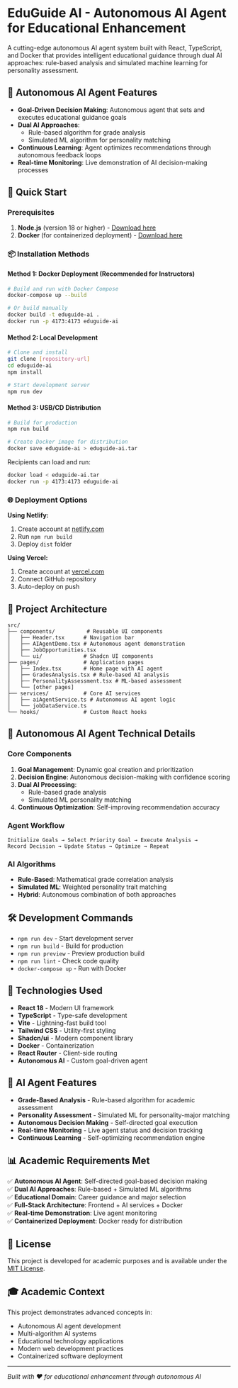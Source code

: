 
# EduGuide AI - Autonomous AI Agent for Educational Enhancement

A cutting-edge autonomous AI agent system built with React, TypeScript, and Docker that provides intelligent educational guidance through dual AI approaches: rule-based analysis and simulated machine learning for personality assessment.

## 🤖 Autonomous AI Agent Features

- **Goal-Driven Decision Making**: Autonomous agent that sets and executes educational guidance goals
- **Dual AI Approaches**: 
  - Rule-based algorithm for grade analysis
  - Simulated ML algorithm for personality matching
- **Continuous Learning**: Agent optimizes recommendations through autonomous feedback loops
- **Real-time Monitoring**: Live demonstration of AI decision-making processes

## 🚀 Quick Start

### Prerequisites
1. **Node.js** (version 18 or higher) - [Download here](https://nodejs.org/)
2. **Docker** (for containerized deployment) - [Download here](https://docker.com/)

### 📦 Installation Methods

#### Method 1: Docker Deployment (Recommended for Instructors)
```bash
# Build and run with Docker Compose
docker-compose up --build

# Or build manually
docker build -t eduguide-ai .
docker run -p 4173:4173 eduguide-ai
```

#### Method 2: Local Development
```bash
# Clone and install
git clone [repository-url]
cd eduguide-ai
npm install

# Start development server
npm run dev
```

#### Method 3: USB/CD Distribution
```bash
# Build for production
npm run build

# Create Docker image for distribution
docker save eduguide-ai > eduguide-ai.tar
```

Recipients can load and run:
```bash
docker load < eduguide-ai.tar
docker run -p 4173:4173 eduguide-ai
```

### 🌐 Deployment Options

**Using Netlify:**
1. Create account at [netlify.com](https://netlify.com)
2. Run `npm run build`
3. Deploy `dist` folder

**Using Vercel:**
1. Create account at [vercel.com](https://vercel.com)
2. Connect GitHub repository
3. Auto-deploy on push

## 📁 Project Architecture

```
src/
├── components/          # Reusable UI components
│   ├── Header.tsx      # Navigation bar
│   ├── AIAgentDemo.tsx # Autonomous agent demonstration
│   ├── JobOpportunities.tsx
│   └── ui/             # Shadcn UI components
├── pages/              # Application pages
│   ├── Index.tsx       # Home page with AI agent
│   ├── GradesAnalysis.tsx # Rule-based AI analysis
│   ├── PersonalityAssessment.tsx # ML-based assessment
│   └── [other pages]
├── services/           # Core AI services
│   ├── aiAgentService.ts # Autonomous AI agent logic
│   └── jobDataService.ts
└── hooks/              # Custom React hooks
```

## 🤖 Autonomous AI Agent Technical Details

### Core Components
1. **Goal Management**: Dynamic goal creation and prioritization
2. **Decision Engine**: Autonomous decision-making with confidence scoring
3. **Dual AI Processing**:
   - Rule-based grade analysis
   - Simulated ML personality matching
4. **Continuous Optimization**: Self-improving recommendation accuracy

### Agent Workflow
```
Initialize Goals → Select Priority Goal → Execute Analysis → 
Record Decision → Update Status → Optimize → Repeat
```

### AI Algorithms
- **Rule-Based**: Mathematical grade correlation analysis
- **Simulated ML**: Weighted personality trait matching
- **Hybrid**: Autonomous combination of both approaches

## 🛠️ Development Commands

- `npm run dev` - Start development server
- `npm run build` - Build for production
- `npm run preview` - Preview production build
- `npm run lint` - Check code quality
- `docker-compose up` - Run with Docker

## 🎨 Technologies Used

- **React 18** - Modern UI framework
- **TypeScript** - Type-safe development
- **Vite** - Lightning-fast build tool
- **Tailwind CSS** - Utility-first styling
- **Shadcn/ui** - Modern component library
- **Docker** - Containerization
- **React Router** - Client-side routing
- **Autonomous AI** - Custom goal-driven agent

## 🔧 AI Agent Features

- **Grade-Based Analysis** - Rule-based algorithm for academic assessment
- **Personality Assessment** - Simulated ML for personality-major matching
- **Autonomous Decision Making** - Self-directed goal execution
- **Real-time Monitoring** - Live agent status and decision tracking
- **Continuous Learning** - Self-optimizing recommendation engine

## 📊 Academic Requirements Met

✅ **Autonomous AI Agent**: Self-directed goal-based decision making  
✅ **Dual AI Approaches**: Rule-based + Simulated ML algorithms  
✅ **Educational Domain**: Career guidance and major selection  
✅ **Full-Stack Architecture**: Frontend + AI services + Docker  
✅ **Real-time Demonstration**: Live agent monitoring  
✅ **Containerized Deployment**: Docker ready for distribution  

## 📄 License

This project is developed for academic purposes and is available under the [MIT License](LICENSE).

## 🎓 Academic Context

This project demonstrates advanced concepts in:
- Autonomous AI agent development
- Multi-algorithm AI systems
- Educational technology applications
- Modern web development practices
- Containerized software deployment

---
*Built with ❤️ for educational enhancement through autonomous AI*
